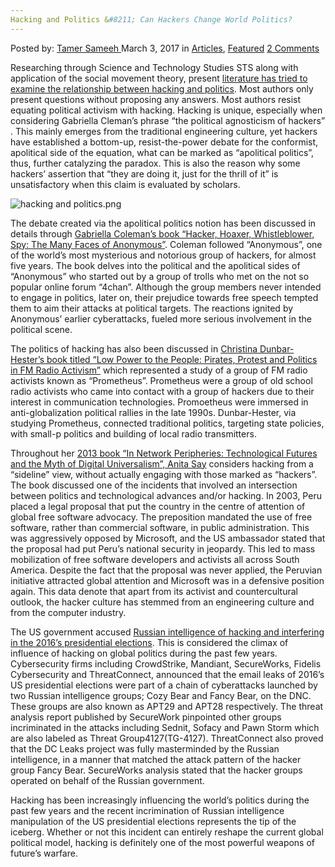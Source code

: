 ```yaml
---
Hacking and Politics &#8211; Can Hackers Change World Politics?
---
```

<article class="post-listing post-18417 post type-post status-publish format-standard has-post-thumbnail hentry category-articles category-deepdot-news tag-change tag-hackers tag-hacking tag-politics tag-world">
<div class="post-inner">
<p class="post-meta">
<span>Posted by: <a href="https://www.deepdotweb.com/author/tamersameeh/" title="">Tamer Sameeh </a></span>
<span>March 3, 2017</span>
<span>in <a href="https://www.deepdotweb.com/category/articles/" rel="category tag">Articles</a>, <a href="https://www.deepdotweb.com/category/deepdot-news/" rel="category tag">Featured</a></span>
<span><a href="https://www.deepdotweb.com/2017/03/03/hacking-politics-can-hackers-change-world-politics/#comments">2 Comments</a></span>
</p>
<div class="clear"></div>
<div class="entry">
<p>Researching through Science and Technology Studies STS along with application of the social movement theory, present <a href="http://journals.sagepub.com/doi/full/10.1177/0162243916688094">literature has tried to examine the relationship between hacking and politics</a>. Most authors only present questions without proposing any answers. Most authors resist equating political activism with hacking. Hacking is unique, especially when considering Gabriella Cleman&#8217;s phrase &#8220;the political agnosticism of hackers&#8221; . This mainly emerges from the traditional engineering culture, yet hackers have established a bottom-up, resist-the-power debate for the conformist, apolitical side of the equation, what can be marked as &#8220;apolitical politics&#8221;, thus, further catalyzing the paradox. This is also the reason why some hackers&#8217; assertion that &#8220;they are doing it, just for the thrill of it&#8221; is unsatisfactory when this claim is evaluated by scholars.</p>
<p><img class="wp-image-18421 aligncenter" src="https://www.deepdotweb.com/wp-content/uploads/2017/02/hacking-and-politics-png.png" alt="hacking and politics.png" srcset="https://www.deepdotweb.com/wp-content/uploads/2017/02/hacking-and-politics-png.png 818w, https://www.deepdotweb.com/wp-content/uploads/2017/02/hacking-and-politics-png-300x110.png 300w" sizes="(max-width: 818px) 100vw, 818px" /></p>
<p>The debate created via the apolitical politics notion has been discussed in details through <a href="http://journals.sagepub.com/doi/full/10.1177/0162243916688094">Gabriella Coleman&#8217;s book &#8220;Hacker, Hoaxer, Whistleblower, Spy: The Many Faces of Anonymous&#8221;</a>. Coleman followed &#8220;Anonymous&#8221;, one of the world&#8217;s most mysterious and notorious group of hackers, for almost five years. The book delves into the political and the apolitical sides of &#8220;Anonymous&#8221; who started out by a group of trolls who met on the not so popular online forum &#8220;4chan&#8221;. Although the group members never intended to engage in politics, later on, their prejudice towards free speech tempted them to aim their attacks at political targets. The reactions ignited by Anonymous&#8217; earlier cyberattacks, fueled more serious involvement in the political scene.</p>
<p>The politics of hacking has also been discussed in <a href="http://journals.sagepub.com/doi/full/10.1177/0162243916688094">Christina Dunbar-Hester&#8217;s book titled &#8220;Low Power to the People: Pirates, Protest and Politics in FM Radio Activism&#8221;</a> which represented a study of a group of FM radio activists known as &#8220;Prometheus&#8221;. Prometheus were a group of old school radio activists who came into contact with a group of hackers due to their interest in communication technologies. Promoetheus were immersed in anti-globalization political rallies in the late 1990s. Dunbar-Hester, via studying Prometheus, connected traditional politics, targeting state policies, with small-p politics and building of local radio transmitters.</p>
<p>Throughout her <a href="http://journals.sagepub.com/doi/full/10.1177/0162243916688094">2013 book &#8220;In Network Peripheries: Technological Futures and the Myth of Digital Universalism&#8221;, Anita Say</a> considers hacking from a &#8220;sideline&#8221; view, without actually engaging with those marked as &#8220;hackers&#8221;. The book discussed one of the incidents that involved an intersection between politics and technological advances and/or hacking. In 2003, Peru placed a legal proposal that put the country in the centre of attention of global free software advocacy. The preposition mandated the use of free software, rather than commercial software, in public administration. This was aggressively opposed by Microsoft, and the US ambassador stated that the proposal had put Peru&#8217;s national security in jeopardy. This led to mass mobilization of free software developers and activists all across South America. Despite the fact that the proposal was never applied, the Peruvian initiative attracted global attention and Microsoft was in a defensive position again. This data denote that apart from its activist and countercultural outlook, the hacker culture has stemmed from an engineering culture and from the computer industry.</p>
<p>The US government accused <a href="https://en.wikipedia.org/wiki/Democratic_National_Committee_cyber_attacks">Russian intelligence of hacking and interfering in the 2016&#8217;s presidential elections</a>. This is considered the climax of influence of hacking on global politics during the past few years. Cybersecurity firms including CrowdStrike, Mandiant, SecureWorks, Fidelis Cybersecurity and ThreatConnect, announced that the email leaks of 2016&#8217;s US presidential elections were part of a chain of cyberattacks launched by two Russian intelligence groups; Cozy Bear and Fancy Bear, on the DNC. These groups are also known as APT29 and APT28 respectively. The threat analysis report published by SecureWork pinpointed other groups incriminated in the attacks including Sednit, Sofacy and Pawn Storm which are also labeled as Threat Group4127(TG-4127). ThreatConnect also proved that the DC Leaks project was fully masterminded by the Russian intelligence, in a manner that matched the attack pattern of the hacker group Fancy Bear. SecureWorks analysis stated that the hacker groups operated on behalf of the Russian government.</p>
<p>Hacking has been increasingly influencing the world&#8217;s politics during the past few years and the recent incrimination of Russian intelligence manipulation of the US presidential elections represents the tip of the iceberg. Whether or not this incident can entirely reshape the current global political model, hacking is definitely one of the most powerful weapons of future&#8217;s warfare.</p>
</div>
<span style="display:none"><a href="https://www.deepdotweb.com/tag/change/" rel="tag">change</a> <a href="https://www.deepdotweb.com/tag/hackers/" rel="tag">hackers</a> <a href="https://www.deepdotweb.com/tag/hacking/" rel="tag">hacking</a> <a href="https://www.deepdotweb.com/tag/politics/" rel="tag">politics</a> <a href="https://www.deepdotweb.com/tag/world/" rel="tag">world</a></span> <span style="display:none" class="updated">2017-03-03</span>
<div style="display:none" class="vcard author" itemprop="author" itemscope itemtype="http://schema.org/Person"><strong class="fn" itemprop="name"><a href="https://www.deepdotweb.com/author/tamersameeh/" title="Posts by Tamer Sameeh" rel="author">Tamer Sameeh</a></strong></div>
</div>
</article>

